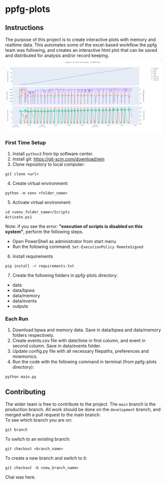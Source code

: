 # ppfg-plots

## Instructions
The purpose of this project is to create interactive plots with memory and
realtime data. This automates some of the excel-based workflow the ppfg team
was following, and creates an interactive html plot that can be saved and
distributed for analysis and/or record keeping.<br>
![ppfg-plot](img/ppfg-plot.png)

### First Time Setup
1. Install `python3` from bp software center.
2. Install git: https://git-scm.com/download/win
3. Clone repository to local computer:<br>
```
git clone <url>
```
4. Create virtual environment:<br>
```
python -m venv <folder_name>
```
5. Activate virtual environment:<br>
```
cd <venv_folder_name>/Scripts
Activate.ps1
```
Note: if you see the error: **"execution of scripts is disabled on this
system"**, perform the following steps.<br>
- Open PowerShell as administrator from start menu
- Run the following command: `Set-ExecutionPolicy RemoteSigned`
6. Install requirements
```
pip install -r requirements.txt
```
7. Create the following folders in ppfg-plots directory:
- data
- data/bpwa
- data/memory
- data/events
- outputs

### Each Run
1. Download bpwa and memory data. Save in data/bpwa and data/memory folders
respectively.
2. Create events.csv file with date/time in first column, and event in second
column. Save in data/events folder.
3. Update config.py file with all necessary filepaths, preferences and
mnemonics.
4. Run the code with the following command in terminal (from ppfg-plots
directory):
```
python main.py
```

## Contributing
The wider team is free to contribute to the project. The `main` branch is the
production branch. All work should be done on the `development` branch, and
merged with a pull request to the main branch.<br>
To see which branch you are on:
```
git branch
```
To switch to an existing branch:
```
git checkout <branch_name>
```
To create a new branch and switch to it:
```
git checkout -b <new_branch_name>
```
Chai was here.